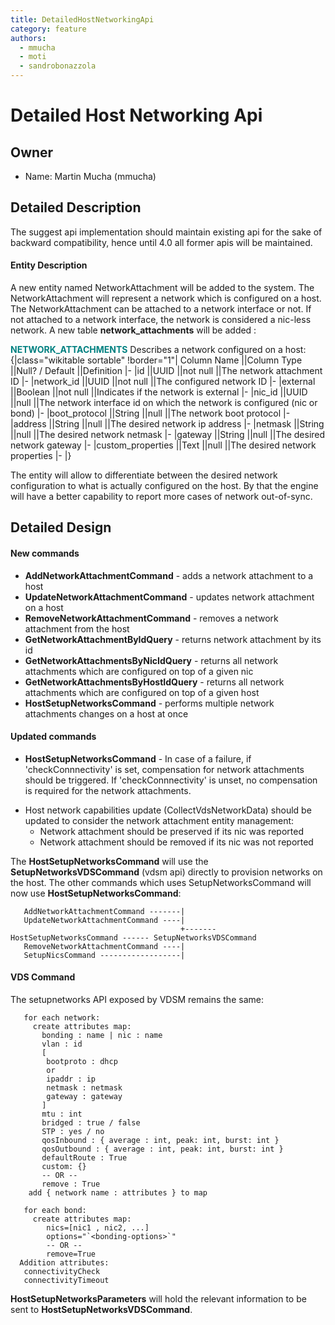 ```yaml
---
title: DetailedHostNetworkingApi
category: feature
authors:
  - mmucha
  - moti
  - sandrobonazzola
---
```


# Detailed Host Networking Api

## Owner

*   Name: Martin Mucha (mmucha)

## Detailed Description

The suggest api implementation should maintain existing api for the sake of backward compatibility, hence until 4.0 all former apis will be maintained.

#### Entity Description

A new entity named NetworkAttachment will be added to the system. The NetworkAttachment will represent a network which is configured on a host.
The NetworkAttachment can be attached to a network interface or not. If not attached to a network interface, the network is considered a nic-less network. A new table **network_attachments** will be added :

<span style="color:Teal">**NETWORK_ATTACHMENTS**</span> Describes a network configured on a host:
{|class="wikitable sortable" !border="1"| Column Name ||Column Type ||Null? / Default ||Definition |- |id ||UUID ||not null ||The network attachment ID |- |network_id ||UUID ||not null ||The configured network ID |- |external ||Boolean ||not null ||Indicates if the network is external |- |nic_id ||UUID ||null ||The network interface id on which the network is configured (nic or bond) |- |boot_protocol ||String ||null ||The network boot protocol |- |address ||String ||null ||The desired network ip address |- |netmask ||String ||null ||The desired network netmask |- |gateway ||String ||null ||The desired network gateway |- |custom_properties ||Text ||null ||The desired network properties |- |}

The entity will allow to differentiate between the desired network configuration to what is actually configured on the host.
By that the engine will have a better capability to report more cases of network out-of-sync.

## Detailed Design

#### New commands

*   **AddNetworkAttachmentCommand** - adds a network attachment to a host
*   **UpdateNetworkAttachmentCommand** - updates network attachment on a host
*   **RemoveNetworkAttachmentCommand** - removes a network attachment from the host
*   **GetNetworkAttachmentByIdQuery** - returns network attachment by its id
*   **GetNetworkAttachmentsByNicIdQuery** - returns all network attachments which are configured on top of a given nic
*   **GetNetworkAttachmentsByHostIdQuery** - returns all network attachments which are configured on top of a given host
*   **HostSetupNetworksCommand** - performs multiple network attachments changes on a host at once

#### Updated commands

*   **HostSetupNetworksCommand** - In case of a failure, if 'checkConnnectivity' is set, compensation for network attachments should be triggered. If 'checkConnnectivity' is unset, no compensation is required for the network attachments.

<!-- -->

*   Host network capabilities update (CollectVdsNetworkData) should be updated to consider the network attachment entity management:
    -   Network attachment should be preserved if its nic was reported
    -   Network attachment should be removed if its nic was not reported

The **HostSetupNetworksCommand** will use the **SetupNetworksVDSCommand** (vdsm api) directly to provision networks on the host.
The other commands which uses SetupNetworksCommand will now use **HostSetupNetworksCommand**:

       AddNetworkAttachmentCommand -------|
       UpdateNetworkAttachmentCommand ----|
                                          +------- HostSetupNetworksCommand ------ SetupNetworksVDSCommand
       RemoveNetworkAttachmentCommand ----|
       SetupNicsCommand ------------------|

#### VDS Command

The setupnetworks API exposed by VDSM remains the same:

       for each network:
         create attributes map:
           bonding : name | nic : name
           vlan : id
           [
            bootproto : dhcp 
            or
            ipaddr : ip
            netmask : netmask
            gateway : gateway
           ]
           mtu : int
           bridged : true / false
           STP : yes / no
           qosInbound : { average : int, peak: int, burst: int }
           qosOutbound : { average : int, peak: int, burst: int }
           defaultRoute : True
           custom: {}
           -- OR --
           remove : True
        add { network name : attributes } to map
         
       for each bond:
         create attributes map:
            nics=[nic1 , nic2, ...]
            options="`<bonding-options>`"
            -- OR --
            remove=True
      Addition attributes:
       connectivityCheck
       connectivityTimeout

**HostSetupNetworksParameters** will hold the relevant information to be sent to **HostSetupNetworksVDSCommand**.

